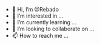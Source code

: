 - 👋 Hi, I’m @Rebado
- 👀 I’m interested in ...
- 🌱 I’m currently learning ...
- 💞️ I’m looking to collaborate on ...
- 📫 How to reach me ...

<!---
Rebado/Rebado is a ✨ special ✨ repository because its `README.md` (this file) appears on your GitHub profile.
You can click the Preview link to take a look at your changes.
--->
